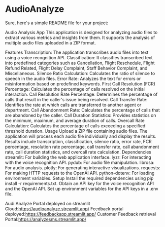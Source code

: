 # AudioAnalyze

Sure, here's a simple README file for your project:

Audio Analysis App
This application is designed for analyzing audio files to extract various metrics and insights from them. It supports the analysis of multiple audio files uploaded in a ZIP format.

Features
Transcription: The application transcribes audio files into text using a voice recognition API.
Classification: It classifies transcribed text into predefined categories such as Cancellation, Flight Reschedule, Flight Refund Related, Flight Delay Complaint, Staff Behavior Complaint, and Miscellaneous.
Silence Ratio Calculation: Calculates the ratio of silence to speech in the audio files.
Error Rate: Analyzes the text for errors or misinformation based on predefined keywords.
First Call Resolution (FCR) Percentage: Calculates the percentage of calls resolved on the initial interaction.
Call Resolution Rate Percentage: Determines the percentage of calls that result in the caller's issue being resolved.
Call Transfer Rate: Identifies the rate at which calls are transferred to another agent or department.
Call Abandonment Rate: Calculates the percentage of calls that are abandoned by the caller.
Call Duration Statistics: Provides statistics on the minimum, maximum, and average duration of calls.
Overcall Rate Calculation: Calculates the percentage of calls exceeding a specified threshold duration.
Usage
Upload a ZIP file containing audio files.
The application will process each audio file individually and display the results.
Results include transcription, classification, silence ratio, error rate, FCR percentage, resolution rate percentage, call transfer rate, call abandonment rate, call duration statistics, and overcall rate calculation.
Dependencies
streamlit: For building the web application interface.
lyzr: For interacting with the voice recognition API.
pydub: For audio file manipulation.
librosa: For audio analysis.
plotly: For generating interactive visualizations.
requests: For making HTTP requests to the OpenAI API.
python-dotenv: For loading environment variables.
Setup
Install the required dependencies using pip install -r requirements.txt.
Obtain an API key for the voice recognition API and the OpenAI API.
Set up environment variables for the API keys in a .env file.




Audi Analyze Portal deployed on streamlit Cloud:https://audioanalyze.streamlit.app/
Feedback portal deployed:https://feedbackapp.streamlit.app/
Customer Feedback retrieval Portal:https://analyzesms.streamlit.app/
